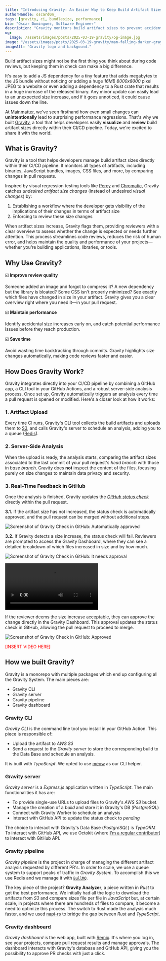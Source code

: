 ```yaml
---
title: "Introducing Gravity: An Easier Way to Keep Build Artifact Sizes Under Control"
authorHandle: oscard0m_
tags: [gravity, ci, bundlesize, performance]
bio: "Oscar Dominguez, Software Engineer"
description: "Gravity monitors build artifact sizes to prevent accidental increases – right in your CI pipeline."
og:
  image: /assets/images/posts/2025-03-19-gravity/og-image.jpg
image: "/assets/images/posts/2025-03-19-gravity/man-falling-darker-gray-logo.webp"
imageAlt: "Gravity logo and backgound."
---
```


Build artifact sizes might not be the first thing you think about during code reviews, but keeping them in check can make a big difference.

It's easy to add a JS dependency for a tiny feature that adds megabytes to the JS bundle without noticing or adding a huge _16MB_ _8000x8000_ pixel JPEG to a website or even adding a dependency to a Rust crate that results in a huge increase of the released binary. Any minor update can easily lead to an unexpected size increase, and if it goes unnoticed, it could cause issues down the line.

At [Mainmatter](https://mainmatter.com), we've seen firsthand how even small changes can **unintentionally** lead to surprising performance regressions. That's why we built [Gravity](https://gravity.ci), a tool that helps developers easily **visualize** and **review** build artifact sizes directly within their CI/CD pipeline. Today, we're excited to share it with the world.

## What is Gravity?

Gravity is a tool that helps developers manage build artifact sizes directly within their CI/CD pipeline. It monitors all types of artifacts, including binaries, JavaScript bundles, images, CSS files, and more, by comparing changes in pull requests.

Inspired by visual regression testing tools like [Percy](https://percy.io/) and [Chromatic](https://www.chromatic.com/), Gravity catches _undesired artifact size changes_ (instead of undesired _visual changes_) by:

1. Establishing a workflow where the developer gets visibility of the implications of their changes in terms of artifact size
2. Enforcing to review these size changes

When artifact sizes increase, Gravity flags them, providing reviewers with a clear overview to assess whether the change is expected or needs further attention. This process streamlines code reviews, reduces the risk of human error, and helps maintain the quality and performance of your projects—whether you're building applications, libraries, or tools.

## Why Use Gravity?

☑️ **Improve review quality**

Someone added an image and forgot to compress it? A new dependency but the library is bloated? Some CSS isn't properly minimized? See exactly which files have changed in size in your artifact. Gravity gives you a clear overview right where you need it—in your pull request.

☑️ **Maintain performance**

Identify accidental size increases early on, and catch potential performance issues before they reach production.

☑️ **Save time**

Avoid wasting time backtracking through commits. Gravity highlights size changes automatically, making code reviews faster and easier.

## How Does Gravity Work?

Gravity integrates directly into your CI/CD pipeline by combining a GitHub app, a CLI tool in your GitHub Actions, and a robust server-side analysis process. Once set up, Gravity automatically triggers an analysis every time a pull request is opened or modified. Here's a closer look at how it works:

### 1. Artifact Upload

Every time CI runs, Gravity's CLI tool collects the build artifacts and uploads them to [S3](https://aws.amazon.com/s3/), and calls Gravity's server to schedule an analysis, adding you to a queue ([Redis](https://redis.io/)).

### 2. Server-Side Analysis

When the upload is ready, the analysis starts, comparing the artifact sizes associated to the last commit of your pull request's _head branch_ with those in _base branch_. Gravity does **not** inspect the content of the files, focusing purely on size changes to maintain data privacy and security.

### 3. Real-Time Feedback in GitHub

Once the analysis is finished, Gravity updates the [_GitHub status check_](https://docs.github.com/en/pull-requests/collaborating-with-pull-requests/collaborating-on-repositories-with-code-quality-features/about-status-checks) directly within the pull request.

**3.1.** If the artifact size has not increased, the status check is automatically approved, and the pull request can be merged without additional steps.

![Screenshot of Gravity Check in GitHub: Automatically approved](/assets/images/posts/2025-03-19-gravity/automatically-approved.png)

**3.2.** If Gravity detects a size increase, the status check will fail. Reviewers are prompted to access the Gravity Dashboard, where they can see a detailed breakdown of which files increased in size and by how much.

![Screenshot of Gravity Check in GitHub: It needs approval](/assets/images/posts/2025-03-19-gravity/needs-approval.png)

![Approval page](/assets/images/posts/2025-03-19-gravity/approval-page.mp4#video)

If the reviewer deems the size increase acceptable, they can approve the change directly in the Gravity Dashboard. This approval updates the status check in GitHub, allowing the pull request to proceed to merge.

![Screenshot of Gravity Check in GitHub: Approved](/assets/images/posts/2025-03-19-gravity/approved.png)

<p style="color:red">[INSERT VIDEO HERE]<p>

## How we built Gravity?

Gravity is a monorepo with multiple packages which end up configuring all the Gravity System. The main pieces are:

- Gravity CLI
- Gravity server
- Gravity pipeline
- Gravity dashboard

### Gravity CLI

_Gravity CLI_ is the command line tool you install in your GitHub Action. This piece is responsible of:

- Upload the artifact to _AWS S3_
- Send a request to the _Gravity server_ to store the corresponding build to the Data Base and schedule an analysis.

It is built with _TypeScript_. We opted to use [meow](https://github.com/sindresorhus/meow) as our CLI helper.

### Gravity server

_Gravity server_ is a _Express.js_ application written in _TypeScript_. The main functionalities it has are:

- To provide single-use URLs to upload files to Gravity's _AWS S3_ bucket.
- Manage the creation of a _build_ and store it in Gravity's DB (_PostgreSQL_)
- Connect with Gravity Worker to schedule an analysis
- Interact with GitHub API to update the status check to _pending_

The choice to interact with Gravity's Data Base (_PostgreSQL_) is _TypeORM_. To interact with GitHub API, we use Octokit (where [I'm a regular contributor](https://github.com/orgs/octokit/people?query=oscard0m)) to interact with GitHub API.

### Gravity pipeline

_Gravity pipeline_ is the project in charge of managing the different artifact analysis requested by different PR's. In order to scale, we use a queue system to support peaks of traffic in _Gravity System_. To accomplish this we use Redis and we manage it with [`BullMQ`](https://docs.bullmq.io/).

The key piece of the project? **Gravity Analyzer**, a piece written in _Rust_ to get the best performance. We initially had all the logic to download the artifacts from _S3_ and compare sizes file per file in _JavaScript_ but, at certain scale, in projects where there are hundreds of files to compare, it become a need to optimize this process. The switch to Rust made the analysis much faster, and we used [napi-rs](https://napi.rs/) to bridge the gap between _Rust_ and _TypeScript_.

### Gravity dashboard

_Gravity dashboard_ is the web app, built with [Remix](https://remix.run/). It's where you log in, see your projects, compare pull request results and manage approvals. The dashboard interacts with Gravity's database and GitHub API, giving you the possibility to approve PR checks with just a click.
